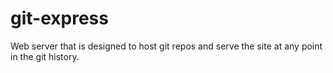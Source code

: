 # git-express
Web server that is designed to host git repos and serve the site at any point in the git history.
